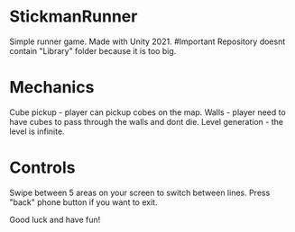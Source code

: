 # StickmanRunner
Simple runner game. Made with Unity 2021.
#Important
Repository doesnt contain "Library" folder because it is too big.

# Mechanics
Cube pickup - player can pickup cobes on the map.
Walls - player need to have cubes to pass through the walls and dont die.
Level generation - the level is infinite.

# Controls
Swipe between 5 areas on your screen to switch between lines.
Press "back" phone button if you want to exit.

Good luck and have fun!
